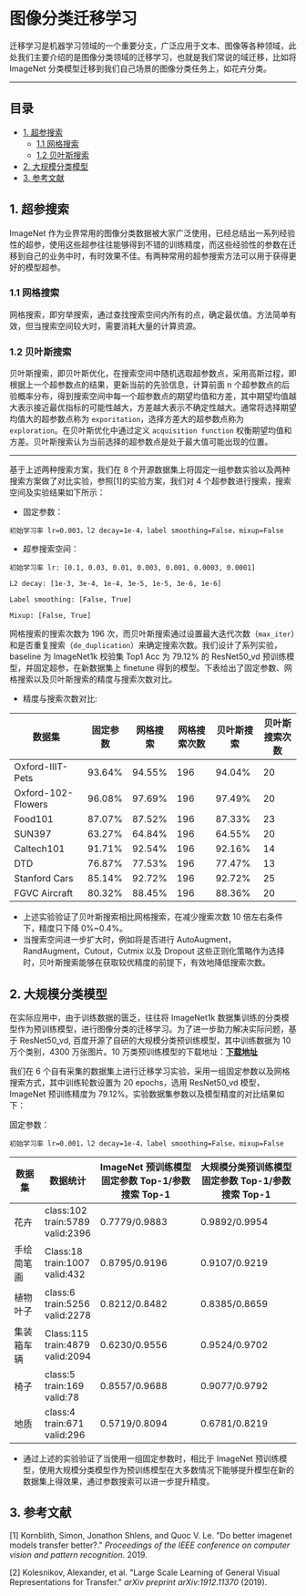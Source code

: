 # 图像分类迁移学习
迁移学习是机器学习领域的一个重要分支，广泛应用于文本、图像等各种领域，此处我们主要介绍的是图像分类领域的迁移学习，也就是我们常说的域迁移，比如将 ImageNet 分类模型迁移到我们自己场景的图像分类任务上，如花卉分类。

----------

## 目录

* [1. 超参搜索](#1)
  * [1.1 网格搜索](#1.1)
  * [1.2 贝叶斯搜索](#1.2)
* [2. 大规模分类模型](#2)
* [3. 参考文献](#3)

<a name='1'></a>

## 1. 超参搜索

ImageNet 作为业界常用的图像分类数据被大家广泛使用，已经总结出一系列经验性的超参，使用这些超参往往能够得到不错的训练精度，而这些经验性的参数在迁移到自己的业务中时，有时效果不佳。有两种常用的超参搜索方法可以用于获得更好的模型超参。

 <a name='1.1'></a>

### 1.1 网格搜索

网格搜索，即穷举搜索，通过查找搜索空间内所有的点，确定最优值。方法简单有效，但当搜索空间较大时，需要消耗大量的计算资源。

 <a name='1.2'></a>

### 1.2 贝叶斯搜索

贝叶斯搜索，即贝叶斯优化，在搜索空间中随机选取超参数点，采用高斯过程，即根据上一个超参数点的结果，更新当前的先验信息，计算前面 n 个超参数点的后验概率分布，得到搜索空间中每一个超参数点的期望均值和方差，其中期望均值越大表示接近最优指标的可能性越大，方差越大表示不确定性越大。通常将选择期望均值大的超参数点称为 `exporitation`，选择方差大的超参数点称为 `exploration`。在贝叶斯优化中通过定义 `acquisition function` 权衡期望均值和方差。贝叶斯搜索认为当前选择的超参数点是处于最大值可能出现的位置。

------

基于上述两种搜索方案，我们在 8 个开源数据集上将固定一组参数实验以及两种搜索方案做了对比实验，参照[1]的实验方案，我们对 4 个超参数进行搜索，搜索空间及实验结果如下所示：

- 固定参数：

```
初始学习率 lr=0.003，l2 decay=1e-4，label smoothing=False，mixup=False
```

- 超参搜索空间：

```
初始学习率 lr: [0.1, 0.03, 0.01, 0.003, 0.001, 0.0003, 0.0001]

L2 decay: [1e-3, 3e-4, 1e-4, 3e-5, 1e-5, 3e-6, 1e-6]

Label smoothing: [False, True]

Mixup: [False, True]
```

网格搜索的搜索次数为 196 次，而贝叶斯搜索通过设置最大迭代次数（`max_iter`）和是否重复搜索（`de_duplication`）来确定搜索次数。我们设计了系列实验，baseline 为 ImageNet1k 校验集 Top1 Acc 为 79.12% 的 ResNet50_vd 预训练模型，并固定超参，在新数据集上 finetune 得到的模型。下表给出了固定参数、网格搜索以及贝叶斯搜索的精度与搜索次数对比。

- 精度与搜索次数对比:

| 数据集             | 固定参数 | 网格搜索 | 网格搜索次数 | 贝叶斯搜索 | 贝叶斯搜索次数|
| ------------------ | -------- | -------- | -------- | -------- | ---------- |
| Oxford-IIIT-Pets   | 93.64%   | 94.55%   | 196 | 94.04%     | 20         |
| Oxford-102-Flowers | 96.08%   | 97.69%   | 196 |  97.49%     | 20         |
| Food101            | 87.07%   | 87.52%   | 196 |  87.33%     | 23         |
| SUN397             | 63.27%   | 64.84%   | 196 |  64.55%     | 20         |
| Caltech101         | 91.71%   | 92.54%   | 196 |  92.16%     | 14         |
| DTD                | 76.87%   | 77.53%   | 196 |  77.47%     | 13         |
| Stanford Cars      | 85.14%   | 92.72%   | 196 |  92.72%     | 25         |
| FGVC Aircraft      | 80.32%   | 88.45%   | 196 |  88.36%     | 20         |


- 上述实验验证了贝叶斯搜索相比网格搜索，在减少搜索次数 10 倍左右条件下，精度只下降 0%~0.4%。
- 当搜索空间进一步扩大时，例如将是否进行 AutoAugment，RandAugment，Cutout，Cutmix 以及 Dropout 这些正则化策略作为选择时，贝叶斯搜索能够在获取较优精度的前提下，有效地降低搜索次数。

 <a name='2'></a>

## 2. 大规模分类模型

在实际应用中，由于训练数据的匮乏，往往将 ImageNet1k 数据集训练的分类模型作为预训练模型，进行图像分类的迁移学习。为了进一步助力解决实际问题，基于 ResNet50_vd, 百度开源了自研的大规模分类预训练模型，其中训练数据为 10 万个类别，4300 万张图片。10 万类预训练模型的下载地址：[**下载地址**](https://paddle-imagenet-models-name.bj.bcebos.com/dygraph/legendary_models/ResNet50_vd_10w_pretrained.pdparams)

我们在 6 个自有采集的数据集上进行迁移学习实验，采用一组固定参数以及网格搜索方式，其中训练轮数设置为 20 epochs，选用 ResNet50_vd 模型，ImageNet 预训练精度为 79.12%。实验数据集参数以及模型精度的对比结果如下：

固定参数：

```
初始学习率 lr=0.001，l2 decay=1e-4，label smoothing=False，mixup=False
```

| 数据集          | 数据统计                                  | **ImageNet 预训练模型 <br />固定参数 Top-1/参数搜索 Top-1** | **大规模分类预训练模型<br />固定参数 Top-1/参数搜索 Top-1** |
| --------------- | ----------------------------------------- | -------------------------------------------------------- | --------------------------------------------------------- |
| 花卉         | class:102<br />train:5789<br />valid:2396 | 0.7779/0.9883                                            | 0.9892/0.9954                                             |
| 手绘简笔画   | Class:18<br />train:1007<br />valid:432   | 0.8795/0.9196                                            | 0.9107/0.9219                                             |
| 植物叶子     | class:6<br />train:5256<br />valid:2278   | 0.8212/0.8482                                            | 0.8385/0.8659                                             |
| 集装箱车辆   | Class:115<br />train:4879<br />valid:2094 | 0.6230/0.9556                                            | 0.9524/0.9702                                             |
| 椅子         | class:5<br />train:169<br />valid:78      | 0.8557/0.9688                                            | 0.9077/0.9792                                             |
| 地质         | class:4<br />train:671<br />valid:296     | 0.5719/0.8094                                            | 0.6781/0.8219                                             |

- 通过上述的实验验证了当使用一组固定参数时，相比于 ImageNet 预训练模型，使用大规模分类模型作为预训练模型在大多数情况下能够提升模型在新的数据集上得效果，通过参数搜索可以进一步提升精度。

<a name='3'></a>
## 3. 参考文献

[1] Kornblith, Simon, Jonathon Shlens, and Quoc V. Le. "Do better imagenet models transfer better?." *Proceedings of the IEEE conference on computer vision and pattern recognition*. 2019.

[2] Kolesnikov, Alexander, et al. "Large Scale Learning of General Visual Representations for Transfer." *arXiv preprint arXiv:1912.11370* (2019).
